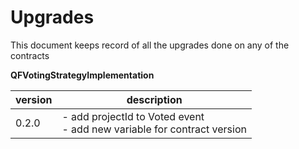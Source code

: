 # Upgrades

This document keeps record of all the upgrades done on any of the contracts



**QFVotingStrategyImplementation**

| version | description                                                               |
|---------|---------------------------------------------------------------------------|
| 0.2.0   | - add projectId to Voted event<br>- add new variable for contract version |